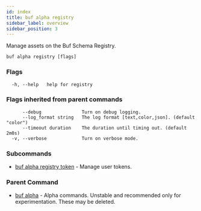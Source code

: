 ```yaml
---
id: index
title: buf alpha registry
sidebar_label: overview
sidebar_position: 3
---
```

Manage assets on the Buf Schema Registry.

```
buf alpha registry [flags]
```

### Flags

```
  -h, --help   help for registry
```

### Flags inherited from parent commands

```
      --debug               Turn on debug logging.
      --log_format string   The log format [text,color,json]. (default "color")
      --timeout duration    The duration until timing out. (default 2m0s)
  -v, --verbose             Turn on verbose mode.
```

### Subcommands

* [buf alpha registry token](token/index)	 - Manage user tokens.

### Parent Command

* [buf alpha](../index)	 - Alpha commands. Unstable and recommended only for experimentation. These may be deleted.
